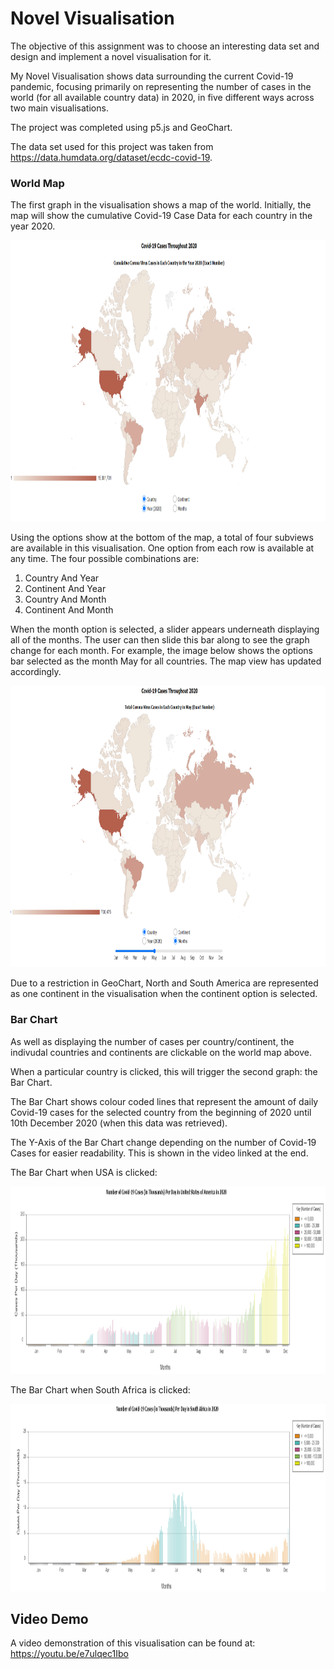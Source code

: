 # Novel Visualisation

The objective of this assignment was to choose an interesting data set and design and implement a novel visualisation for it.

My Novel Visualisation shows data surrounding the current Covid-19 pandemic, focusing primarily on representing the number of cases in the world (for all available country data) in 2020, in five different ways across two main visualisations.

The project was completed using p5.js and GeoChart.

The data set used for this project was taken from https://data.humdata.org/dataset/ecdc-covid-19.

### World Map

The first graph in the visualisation shows a map of the world. Initially, the map will show the cumulative Covid-19 Case Data for each country in the year 2020. 

<p align="center">
  <img src="https://github.com/SineadGalbraith/Novel-Visualisation/blob/main/images/CountryAndYear.png" width="1000" height="450">
</p>

Using the options show at the bottom of the map, a total of four subviews are available in this visualisation. One option from each row is available at any time. The four possible combinations are:
 1. Country And Year
 2. Continent And Year
 3. Country And Month
 4. Continent And Month

When the month option is selected, a slider appears underneath displaying all of the months. The user can then slide this bar along to see the graph change for each month. For example, the image below shows the options bar selected as the month May for all countries. The map view has updated accordingly. 

<p align="center">
  <img src="https://github.com/SineadGalbraith/Novel-Visualisation/blob/main/images/OptionsBar.png" width="1000" height="450">
</p>

Due to a restriction in GeoChart, North and South America are represented as one continent in the visualisation when the continent option is selected.

### Bar Chart

As well as displaying the number of cases per country/continent, the indivudal countries and continents are clickable on the world map above. 

When a particular country is clicked, this will trigger the second graph: the Bar Chart. 

The Bar Chart shows colour coded lines that represent the amount of daily Covid-19 cases for the selected country from the beginning of 2020 until 10th December 2020 (when this data was retrieved). 

The Y-Axis of the Bar Chart change depending on the number of Covid-19 Cases for easier readability. This is shown in the video linked at the end.

The Bar Chart when USA is clicked:

<p align="center">
  <img src="https://github.com/SineadGalbraith/Novel-Visualisation/blob/main/images/BarGraphUSA.png" width="1000" height="300">
</p>

The Bar Chart when South Africa is clicked:

<p align="center">
  <img src="https://github.com/SineadGalbraith/Novel-Visualisation/blob/main/images/BarGraphSA.PNG" width="1000" height="300">
</p>

## Video Demo

A video demonstration of this visualisation can be found at: https://youtu.be/e7ulqec1Ibo
